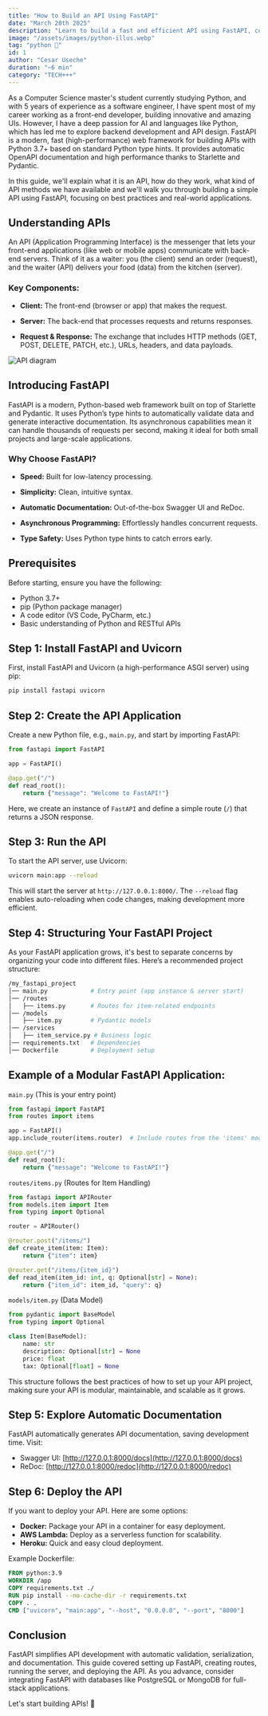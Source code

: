 ```yaml
---
title: "How to Build an API Using FastAPI"
date: "March 20th 2025"
description: "Learn to build a fast and efficient API using FastAPI, covering setup, routing, data validation, and deployment."
image: "/assets/images/python-illus.webp"
tag: "python 🐍"
id: 1
author: "Cesar Useche"
duration: "~6 min"
category: "TECH+++"
---
```


As a Computer Science master's student currently studying Python, and with 5 years of experience as a software engineer, I have spent most of my career working as a front-end developer, building innovative and amazing UIs. However, I have a deep passion for AI and languages like Python, which has led me to explore backend development and API design. FastAPI is a modern, fast (high-performance) web framework for building APIs with Python 3.7+ based on standard Python type hints. It provides automatic OpenAPI documentation and high performance thanks to Starlette and Pydantic.

In this guide, we'll explain what it is an API, how do they work, what kind of API methods we have available and we'll walk you through building a simple API using FastAPI, focusing on best practices and real-world applications.

## Understanding APIs
An API (Application Programming Interface) is the messenger that lets your front-end applications (like web or mobile apps) communicate with back-end servers. Think of it as a waiter: you (the client) send an order (request), and the waiter (API) delivers your food (data) from the kitchen (server).

### Key Components:
- **Client:** The front-end (browser or app) that makes the request.

- **Server:** The back-end that processes requests and returns responses.

- **Request & Response:** The exchange that includes HTTP methods (GET, POST, DELETE, PATCH, etc.), URLs, headers, and data payloads.

![API diagram](/assets/images/api-ilustration.png "API Diagram")

## Introducing FastAPI
FastAPI is a modern, Python-based web framework built on top of Starlette and Pydantic. It uses Python’s type hints to automatically validate data and generate interactive documentation. Its asynchronous capabilities mean it can handle thousands of requests per second, making it ideal for both small projects and large-scale applications.

### Why Choose FastAPI?
- **Speed:** Built for low-latency processing.

- **Simplicity:** Clean, intuitive syntax.

- **Automatic Documentation:** Out-of-the-box Swagger UI and ReDoc.

- **Asynchronous Programming:** Effortlessly handles concurrent requests.

- **Type Safety:** Uses Python type hints to catch errors early.

## Prerequisites
Before starting, ensure you have the following:
- Python 3.7+
- pip (Python package manager)
- A code editor (VS Code, PyCharm, etc.)
- Basic understanding of Python and RESTful APIs

## Step 1: Install FastAPI and Uvicorn
First, install FastAPI and Uvicorn (a high-performance ASGI server) using pip:

```sh
pip install fastapi uvicorn
```

## Step 2: Create the API Application
Create a new Python file, e.g., `main.py`, and start by importing FastAPI:

```python
from fastapi import FastAPI

app = FastAPI()

@app.get("/")
def read_root():
    return {"message": "Welcome to FastAPI!"}
```

Here, we create an instance of `FastAPI` and define a simple route (`/`) that returns a JSON response.

## Step 3: Run the API
To start the API server, use Uvicorn:

```sh
uvicorn main:app --reload
```

This will start the server at `http://127.0.0.1:8000/`. The `--reload` flag enables auto-reloading when code changes, making development more efficient.

## Step 4: Structuring Your FastAPI Project

As your FastAPI application grows, it's best to separate concerns by organizing your code into different files. Here’s a recommended project structure:

``` sh
/my_fastapi_project
│── main.py            # Entry point (app instance & server start)
│── /routes
│   ├── items.py       # Routes for item-related endpoints
│── /models
│   ├── item.py        # Pydantic models
│── /services
│   ├── item_service.py # Business logic
│── requirements.txt   # Dependencies
│── Dockerfile         # Deployment setup
```

## Example of a Modular FastAPI Application:

```main.py``` (This is your entry point)

``` py
from fastapi import FastAPI
from routes import items

app = FastAPI()
app.include_router(items.router)  # Include routes from the 'items' module

@app.get("/")
def read_root():
    return {"message": "Welcome to FastAPI!"}
```

```routes/items.py``` (Routes for Item Handling)

``` py
from fastapi import APIRouter
from models.item import Item
from typing import Optional

router = APIRouter()

@router.post("/items/")
def create_item(item: Item):
    return {"item": item}

@router.get("/items/{item_id}")
def read_item(item_id: int, q: Optional[str] = None):
    return {"item_id": item_id, "query": q}
```

```models/item.py``` (Data Model)
``` py
from pydantic import BaseModel
from typing import Optional

class Item(BaseModel):
    name: str
    description: Optional[str] = None
    price: float
    tax: Optional[float] = None
```

This structure follows the best practices of how to set up your API project, making sure your API is modular, maintainable, and scalable as it grows.

## Step 5: Explore Automatic Documentation
FastAPI automatically generates API documentation, saving development time. Visit:
- Swagger UI: [http://127.0.0.1:8000/docs](http://127.0.0.1:8000/docs)
- ReDoc: [http://127.0.0.1:8000/redoc](http://127.0.0.1:8000/redoc)

## Step 6: Deploy the API
If you want to deploy your API. Here are some options:
- **Docker:** Package your API in a container for easy deployment.
- **AWS Lambda:** Deploy as a serverless function for scalability.
- **Heroku:** Quick and easy cloud deployment.

Example Dockerfile:

```dockerfile
FROM python:3.9
WORKDIR /app
COPY requirements.txt ./
RUN pip install --no-cache-dir -r requirements.txt
COPY . .
CMD ["uvicorn", "main:app", "--host", "0.0.0.0", "--port", "8000"]
```

## Conclusion
FastAPI simplifies API development with automatic validation, serialization, and documentation. This guide covered setting up FastAPI, creating routes, running the server, and deploying the API. As you advance, consider integrating FastAPI with databases like PostgreSQL or MongoDB for full-stack applications.

Let's start building APIs! 🐍

